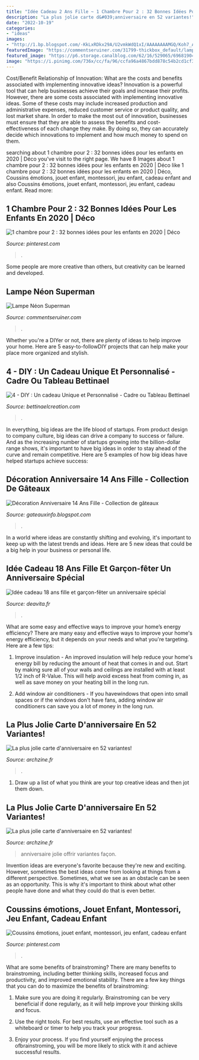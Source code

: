 ```yaml
---
title: "Idée Cadeau 2 Ans Fille ~ 1 Chambre Pour 2 : 32 Bonnes Idées Pour Les Enfants En 2020"
description: "La plus jolie carte d&#039;anniversaire en 52 variantes!"
date: "2022-10-19"
categories:
- "ideas"
images:
- "http://1.bp.blogspot.com/-KkLxRDkx29A/U2vmkWdQ1xI/AAAAAAAAMGQ/Koh7_ApAYs8/s1600/cadre+mémo+bricolage-photo-tableau-porte+photo-facile-a-faire-diy-cadeau-original-a-faire-soi-meme.jpg"
featuredImage: "https://commentseruiner.com/31799-thickbox_default/lampe-neon-superman.jpg"
featured_image: "https://p6.storage.canalblog.com/62/16/529065/69681904.jpg"
image: "https://i.pinimg.com/736x/cc/fa/96/ccfa96a4867bdd878c54b2cd1cf36a4b.jpg"
---
```



Cost/Benefit Relationship of Innovation: What are the costs and benefits associated with implementing innovative ideas?
Innovation is a powerful tool that can help businesses achieve their goals and increase their profits. However, there are some costs associated with implementing innovative ideas. Some of these costs may include increased production and administrative expenses, reduced customer service or product quality, and lost market share. In order to make the most out of innovation, businesses must ensure that they are able to assess the benefits and cost-effectiveness of each change they make. By doing so, they can accurately decide which innovations to implement and how much money to spend on them.

	

		
searching about 1 chambre pour 2 : 32 bonnes idées pour les enfants en 2020 | Déco you've visit to the right page. We have 8 Images about 1 chambre pour 2 : 32 bonnes idées pour les enfants en 2020 | Déco like 1 chambre pour 2 : 32 bonnes idées pour les enfants en 2020 | Déco, Coussins émotions, jouet enfant, montessori, jeu enfant, cadeau enfant and also Coussins émotions, jouet enfant, montessori, jeu enfant, cadeau enfant. Read more:
		
    
## 1 Chambre Pour 2 : 32 Bonnes Idées Pour Les Enfants En 2020 | Déco

<img loading=lazy src="https://i.pinimg.com/736x/e4/ef/48/e4ef4878b50b353c64e9be958c62dea5.jpg" onerror="this.onerror=null;this.src='https://tse1.mm.bing.net/th?id=OIP.t56J0lNFp5XipRt2E2atzAHaHa&amp;pid=15.1';" alt="1 chambre pour 2 : 32 bonnes idées pour les enfants en 2020 | Déco">

_Source: pinterest.com_

>. 

	

Some people are more creative than others, but creativity can be learned and developed.

    
## Lampe Néon Superman

<img loading=lazy src="https://commentseruiner.com/31799-thickbox_default/lampe-neon-superman.jpg" onerror="this.onerror=null;this.src='https://tse4.mm.bing.net/th?id=OIP.W1aI22n4hfxiIgXqJfK8pgHaId&amp;pid=15.1';" alt="Lampe Néon Superman">

_Source: commentseruiner.com_

>. 

	

Whether you're a DIYer or not, there are plenty of ideas to help improve your home. Here are 5 easy-to-followDIY projects that can help make your place more organized and stylish.

    
## 4 - DIY : Un Cadeau Unique Et Personnalisé - Cadre Ou Tableau Bettinael

<img loading=lazy src="http://1.bp.blogspot.com/-KkLxRDkx29A/U2vmkWdQ1xI/AAAAAAAAMGQ/Koh7_ApAYs8/s1600/cadre+mémo+bricolage-photo-tableau-porte+photo-facile-a-faire-diy-cadeau-original-a-faire-soi-meme.jpg" onerror="this.onerror=null;this.src='https://tse2.mm.bing.net/th?id=OIP.T1ZXU9o3oufI815_AQxTKwHaK0&amp;pid=15.1';" alt="4 - DIY : Un cadeau Unique et Personnalisé - Cadre ou Tableau Bettinael">

_Source: bettinaelcreation.com_

>. 

	

In everything, big ideas are the life blood of startups. From product design to company culture, big ideas can drive a company to success or failure. And as the increasing number of startups growing into the billion-dollar range shows, it's important to have big ideas in order to stay ahead of the curve and remain competitive. Here are 5 examples of how big ideas have helped startups achieve success: 
    
## Décoration Anniversaire 14 Ans Fille - Collection De Gâteaux

<img loading=lazy src="https://p6.storage.canalblog.com/62/16/529065/69681904.jpg" onerror="this.onerror=null;this.src='https://tse1.mm.bing.net/th?id=OIP.j02Mtu2bjbxM4CTeGkc1wgHaE8&amp;pid=15.1';" alt="Décoration Anniversaire 14 Ans Fille - Collection de gâteaux">

_Source: gateauxinfo.blogspot.com_

>. 

	

In a world where ideas are constantly shifting and evolving, it's important to keep up with the latest trends and ideas. Here are 5 new ideas that could be a big help in your business or personal life.

    
## Idée Cadeau 18 Ans Fille Et Garçon-fêter Un Anniversaire Spécial

<img loading=lazy src="https://deavita.fr/wp-content/uploads/2015/10/idée-cadeau-18-ans-gamme-lait-corporal-huiles-essentielles.jpg" onerror="this.onerror=null;this.src='https://tse4.mm.bing.net/th?id=OIP.tQUO0v0giwmC6-yIJeRFwwHaHa&amp;pid=15.1';" alt="Idée cadeau 18 ans fille et garçon-fêter un anniversaire spécial">

_Source: deavita.fr_

>. 

	

What are some easy and effective ways to improve your home’s energy efficiency?
There are many easy and effective ways to improve your home's energy efficiency, but it depends on your needs and what you're targeting. Here are a few tips:
1. Improve insulation - An improved insulation will help reduce your home's energy bill by reducing the amount of heat that comes in and out. Start by making sure all of your walls and ceilings are installed with at least 1/2 inch of R-Value. This will help avoid excess heat from coming in, as well as save money on your heating bill in the long run.

2. Add window air conditioners - If you havewindows that open into small spaces or if the windows don't have fans, adding window air conditioners can save you a lot of money in the long run.

    
## La Plus Jolie Carte D&#039;anniversaire En 52 Variantes!

<img loading=lazy src="http://archzine.fr/wp-content/uploads/2015/08/1-carte-invitation-anniversaire-carte-d-anniversaire-colorée-carte-anniversaire-jolie-variante-pour-invitation.jpg" onerror="this.onerror=null;this.src='https://tse1.mm.bing.net/th?id=OIP.X2sQ86KAJKTa8IqyRwIZPAHaJ3&amp;pid=15.1';" alt="La plus jolie carte d&#039;anniversaire en 52 variantes!">

_Source: archzine.fr_

>. 

	

1. Draw up a list of what you think are your top creative ideas and then jot them down.

    
## La Plus Jolie Carte D&#039;anniversaire En 52 Variantes!

<img loading=lazy src="https://archzine.fr/wp-content/uploads/2015/08/designe-de-carte-anniversaire-coloré-faire-soi-meme-carte-anniversaire1.jpg" onerror="this.onerror=null;this.src='https://tse2.mm.bing.net/th?id=OIP.37ayDGEhEc9JfVgeSvDmOwHaE7&amp;pid=15.1';" alt="La plus jolie carte d&#039;anniversaire en 52 variantes!">

_Source: archzine.fr_

>anniversaire jolie offrir variantes façon. 

	

Invention ideas are everyone's favorite because they're new and exciting. However, sometimes the best ideas come from looking at things from a different perspective. Sometimes, what we see as an obstacle can be seen as an opportunity. This is why it's important to think about what other people have done and what they could do that is even better.

    
## Coussins émotions, Jouet Enfant, Montessori, Jeu Enfant, Cadeau Enfant

<img loading=lazy src="https://i.pinimg.com/736x/cc/fa/96/ccfa96a4867bdd878c54b2cd1cf36a4b.jpg" onerror="this.onerror=null;this.src='https://tse3.mm.bing.net/th?id=OIP.qpJEZVFkhM4u_9VZYvxCKQHaHa&amp;pid=15.1';" alt="Coussins émotions, jouet enfant, montessori, jeu enfant, cadeau enfant">

_Source: pinterest.com_

>. 

	

What are some benefits of brainstroming?
There are many benefits to brainstroming, including better thinking skills, increased focus and productivity, and improved emotional stability. There are a few key things that you can do to maximize the benefits of brainstroming:
1. Make sure you are doing it regularly. Brainstroming can be very beneficial if done regularly, as it will help improve your thinking skills and focus.

2. Use the right tools. For best results, use an effective tool such as a whiteboard or timer to help you track your progress.

3. Enjoy your process. If you find yourself enjoying the process ofbrainstroming, you will be more likely to stick with it and achieve successful results.

